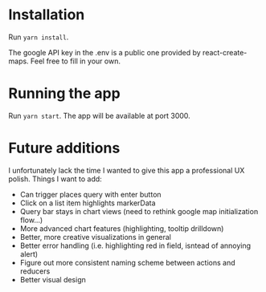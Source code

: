 # Installation
Run `yarn install`.

The google API key in the .env is a public one provided by react-create-maps. Feel free to fill in your own.

# Running the app
Run `yarn start`. The app will be available at port 3000.

# Future additions
I unfortunately lack the time I wanted to give this app a professional UX polish.
Things I want to add:
* Can trigger places query with enter button
* Click on a list item highlights markerData
* Query bar stays in chart views (need to rethink google map initialization flow...)
* More advanced chart features (highlighting, tooltip drilldown)
* Better, more creative visualizations in general
* Better error handling (i.e. highlighting red in field, isntead of annoying alert)
* Figure out more consistent naming scheme between actions and reducers
* Better visual design
